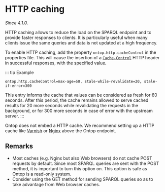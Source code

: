 # HTTP caching
*Since 4.1.0.*

HTTP caching allows to reduce the load on the SPARQL endpoint and to provide faster responses to clients. 
It is particularly useful when many clients issue the same queries and data is not updated at a high frequency.

To enable HTTP caching, add the property `ontop.http.cacheControl` in the properties file.
This will cause the insertion of a [`Cache-Control`](https://developer.mozilla.org/en-US/docs/Web/HTTP/Headers/Cache-Control) HTTP header in successful responses, with the specified value.

::: tip Example 
```properties
ontop.http.cacheControl=max-age=60, stale-while-revalidate=20, stale-if-error=300
```
This entry informs the cache that values can be considered as fresh for 60 seconds. After this period, the cache remains allowed to serve cached results for 20 more seconds while revalidating the requests in the background, or for 300 more seconds in case of error with the upstream server. 
:::

Ontop does not embed a HTTP cache. We recommend setting up a HTTP cache like [Varnish](https://varnish-cache.org/) or [Nginx](http://nginx.org) above the Ontop endpoint.

## Remarks

- Most caches (e.g. Nginx but also Web browsers) do not cache POST requests by default. Since most SPARQL queries are sent with the POST method, it is important to turn this option on. This option is safe as Ontop is a read-only system.
- Consider using the GET method for sending SPARQL queries so as to take advantage from Web browser caches. 